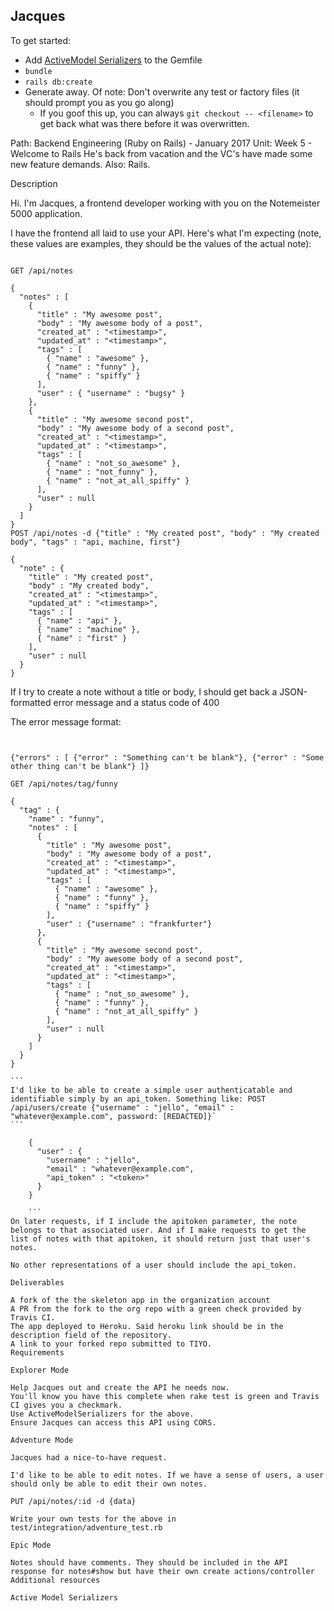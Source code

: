 ## Jacques

To get started:

- Add [ActiveModel Serializers](https://github.com/rails-api/active_model_serializers) to the Gemfile
- `bundle`
- `rails db:create`
- Generate away. Of note: Don't overwrite any test or factory files (it should prompt you as you go along)
  - If you goof this up, you can always `git checkout -- <filename>` to get back what was there before it was overwritten.

Path: Backend Engineering (Ruby on Rails) - January 2017  Unit: Week 5 - Welcome to Rails
He's back from vacation and the VC's have made some new feature demands. Also: Rails.

Description

Hi. I'm Jacques, a frontend developer working with you on the Notemeister 5000 application.


I have the frontend all laid to use your API. Here's what I'm expecting (note, these values are examples, they should be the values of the actual note):

```

GET /api/notes

{
  "notes" : [
    {
      "title" : "My awesome post",
      "body" : "My awesome body of a post",
      "created_at" : "<timestamp>",
      "updated_at" : "<timestamp>",
      "tags" : [
        { "name" : "awesome" },
        { "name" : "funny" },
        { "name" : "spiffy" }
      ],
      "user" : { "username" : "bugsy" }
    },
    {
      "title" : "My awesome second post",
      "body" : "My awesome body of a second post",
      "created_at" : "<timestamp>",
      "updated_at" : "<timestamp>",
      "tags" : [
        { "name" : "not_so_awesome" },
        { "name" : "not_funny" },
        { "name" : "not_at_all_spiffy" }
      ],
      "user" : null
    }
  ]
}
POST /api/notes -d {"title" : "My created post", "body" : "My created body", "tags" : "api, machine, first"}

{
  "note" : {
    "title" : "My created post",
    "body" : "My created body",
    "created_at" : "<timestamp>",
    "updated_at" : "<timestamp>",
    "tags" : [
      { "name" : "api" },
      { "name" : "machine" },
      { "name" : "first" }
    ],
    "user" : null
  }
}
```
If I try to create a note without a title or body, I should get back a JSON-formatted error message and a status code of 400

The error message format:

````


{"errors" : [ {"error" : "Something can't be blank"}, {"error" : "Some other thing can't be blank"} ]}

GET /api/notes/tag/funny

{
  "tag" : {
    "name" : "funny",
    "notes" : [
      {
        "title" : "My awesome post",
        "body" : "My awesome body of a post",
        "created_at" : "<timestamp>",
        "updated_at" : "<timestamp>",
        "tags" : [
          { "name" : "awesome" },
          { "name" : "funny" },
          { "name" : "spiffy" }
        ],
        "user" : {"username" : "frankfurter"}
      },
      {
        "title" : "My awesome second post",
        "body" : "My awesome body of a second post",
        "created_at" : "<timestamp>",
        "updated_at" : "<timestamp>",
        "tags" : [
          { "name" : "not_so_awesome" },
          { "name" : "funny" },
          { "name" : "not_at_all_spiffy" }
        ],
        "user" : null
      }
    ]
  }
}

```
I'd like to be able to create a simple user authenticatable and identifiable simply by an api_token. Something like: POST /api/users/create {"username" : "jello", "email" : "whatever@example.com", password: [REDACTED]}`
```

    {
      "user" : {
        "username" : "jello",
        "email" : "whatever@example.com",
        "api_token" : "<token>"
      }
    }
    
    ```
On later requests, if I include the apitoken parameter, the note belongs to that associated user. And if I make requests to get the list of notes with that apitoken, it should return just that user's notes.

No other representations of a user should include the api_token.

Deliverables

A fork of the the skeleton app in the organization account
A PR from the fork to the org repo with a green check provided by Travis CI.
The app deployed to Heroku. Said heroku link should be in the description field of the repository.
A link to your forked repo submitted to TIYO.
Requirements

Explorer Mode

Help Jacques out and create the API he needs now.
You'll know you have this complete when rake test is green and Travis CI gives you a checkmark.
Use ActiveModelSerializers for the above.
Ensure Jacques can access this API using CORS.

Adventure Mode

Jacques had a nice-to-have request.

I'd like to be able to edit notes. If we have a sense of users, a user should only be able to edit their own notes.

PUT /api/notes/:id -d {data}

Write your own tests for the above in test/integration/adventure_test.rb

Epic Mode

Notes should have comments. They should be included in the API response for notes#show but have their own create actions/controller
Additional resources

Active Model Serializers
